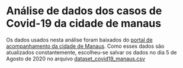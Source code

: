 # Análise de dados dos casos de Covid-19 da cidade de manaus

Os dados usados nesta análise foram baixados do [portal de acompanhamento da cidade de Manaus](https://covid19.manaus.am.gov.br/monitoramento/). Como esses dados são atualizados constantemente, escolheu-se salvar os dados no dia 5 de Agosto de 2020 no arquivo [dataset_covid19_manaus.csv](dataset_covid19_manaus.csv)